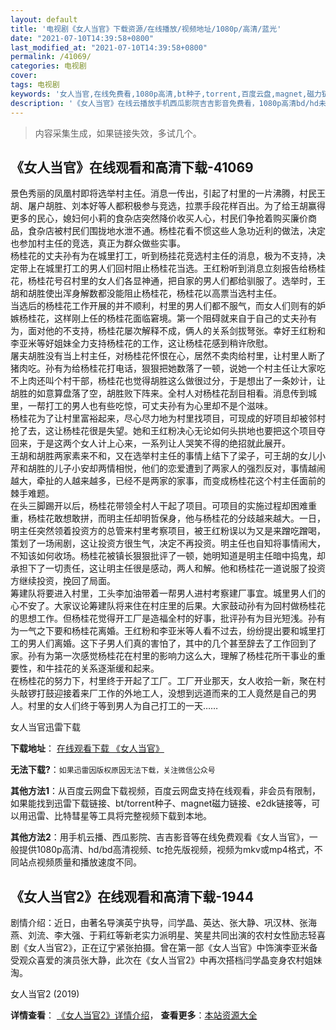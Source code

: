 ```yaml
---
layout: default
title: '电视剧《女人当官》下载资源/在线播放/视频地址/1080p/高清/蓝光'
date: "2021-07-10T14:39:58+0800"
last_modified_at: "2021-07-10T14:39:58+0800"
permalink: /41069/
categories: 电视剧
cover:
tags: 电视剧
keywords: '女人当官,在线免费看,1080p高清,bt种子,torrent,百度云盘,magnet,磁力链,迅雷下载资源'
description: '《女人当官》在线云播放手机西瓜影院吉吉影音免费看，1080p高清bd/hd未删减完整版和tc抢先枪版，mkv/mp4格式，附带bt/torrent种子、magnet/磁力链、百度云盘、网盘资源迅雷下载链接'
---
```


>内容采集生成，如果链接失效，多试几个。


## 《女人当官》在线观看和高清下载-41069

景色秀丽的凤凰村即将选举村主任。消息一传出，引起了村里的一片沸腾，村民王胡、屠户胡胜、刘本好等人都积极参与竞选，拉票手段花样百出。为了给王胡赢得更多的民心，媳妇何小莉的食杂店突然降价收买人心，村民们争抢着购买廉价商品，食杂店被村民们围拢地水泄不通。杨桂花看不惯这些人急功近利的做法，决定也参加村主任的竞选，真正为群众做些实事。<br />杨桂花的丈夫孙有为在城里打工，听到杨挂花竞选村主任的消息，极为不支持，决定带上在城里打工的男人们回村阻止杨桂花当选。王红粉听到消息立刻报告给杨桂花，杨桂花号召村里的女人们各显神通，把自家的男人们都给驯服了。选举时，王胡和胡胜使出浑身解数都没能阻止杨桂花，杨桂花以高票当选村主任。<br />当选后的杨桂花工作开展的并不顺利，村里的男人们都不服气，而女人们则有的妒嫉杨桂花，这样刚上任的杨桂花面临窘境。第一个阻碍就来自于自己的丈夫孙有为，面对他的不支持，杨桂花屡次解释不成，俩人的关系剑拔弩张。幸好王红粉和李亚米等好姐妹全力支持杨桂花的工作，这让杨桂花感到稍许欣慰。<br />屠夫胡胜没有当上村主任，对杨桂花怀恨在心，居然不卖肉给村里，让村里人断了猪肉吃。孙有为给杨桂花打电话，狠狠把她数落了一顿，说她一个村主任让大家吃不上肉还叫个村干部，杨桂花也觉得胡胜这么做很过分，于是想出了一条妙计，让胡胜的如意算盘落了空，胡胜败下阵来。全村人对杨桂花刮目相看。消息传到城里，一帮打工的男人也有些吃惊，可丈夫孙有为心里却不是个滋味。<br />杨桂花为了让村里富裕起来，尽心尽力地为村里找项目，可现成的好项目却被邻村抢了去，这让杨桂花很是失望。她和王红粉决心无论如何头拱地也要把这个项目夺回来，于是这两个女人计上心来，一系列让人哭笑不得的绝招就此展开。<br />王胡和胡胜两家素来不和，又在选举村主任的事情上结下了梁子，可王胡的女儿小芹和胡胜的儿子小安却两情相悦，他们的恋爱遭到了两家人的强烈反对，事情越闹越大，牵扯的人越来越多，已经不是两家的家事，而变成杨桂花这个村主任面前的棘手难题。<br />在头三脚踢开以后，杨桂花带领全村人干起了项目。可项目的实施过程却困难重重，杨桂花敢想敢拼，而明主任却明哲保身，他与杨桂花的分歧越来越大。一日，明主任突然领着投资方的总管来村里考察项目，被王红粉误以为又是来蹭吃蹭喝，策划了一场闹剧，这让投资方很生气，决定不再投资。明主任也自知将事情闹大，不知该如何收场。杨桂花被镇长狠狠批评了一顿，她明知道是明主任暗中捣鬼，却承担下了一切责任，这让明主任很是感动，两人和解。他和杨桂花一道说服了投资方继续投资，挽回了局面。<br />筹建队将要进入村里，工头李加油带着一帮男人进村考察建厂事宜。城里男人们的心不安了。大家议论筹建队将来住在村庄里的后果。大家鼓动孙有为回村做杨桂花的思想工作。但杨桂花觉得开工厂是造福全村的好事，批评孙有为目光短浅。孙有为一气之下要和杨桂花离婚。王红粉和李亚米等人看不过去，纷纷提出要和城里打工的男人们离婚。这下子男人们真的害怕了，其中的几个甚至辞去了工作回到了家。孙有为第一次感觉杨桂花在村里的影响力这么大，理解了杨桂花所干事业的重要性，和牛挂花的关系逐渐缓和起来。<br />在杨桂花的努力下，村里终于开起了工厂。工厂开业那天，女人收拾一新，聚在村头敲锣打鼓迎接着来厂工作的外地工人，没想到远道而来的工人竟然是自己的男人。村里的女人们终于等到男人为自己打工的一天&hellip;…


女人当官迅雷下载

**下载地址**： [在线观看下载 《女人当官》](https://www.993dy.com//vod-detail-id-11254.html) 


**无法下载?**：`如果迅雷因版权原因无法下载，关注微信公众号 `

**其他方法1**：从百度云网盘下载视频，百度云网盘支持在线观看，非会员有限制，如果能找到迅雷下载链接、bt/torrent种子、magnet磁力链接、e2dk链接等，可以用迅雷、比特彗星等工具将完整视频下载到本地。

**其他方法2**：用手机云播、西瓜影院、吉吉影音等在线免费观看《女人当官》，一般提供1080p高清、hd/bd高清视频、tc抢先版视频，视频为mkv或mp4格式，不同站点视频质量和播放速度不同。


## 《女人当官2》在线观看和高清下载-1944

剧情介绍：近日，由著名导演英宁执导，闫学晶、英达、张大静、巩汉林、张海燕、刘流、李大强、于莉红等新老实力派明星、笑星共同出演的农村女性励志轻喜剧《女人当官2》，正在辽宁紧张拍摄。曾在第一部《女人当官》中饰演李亚米备受观众喜爱的演员张大静，此次在《女人当官2》中再次搭档闫学晶变身农村姐妹淘。


女人当官2 (2019)

**详情查看**： [《女人当官2》详情介绍](/movie/1944/)， **查看更多**：[本站资源大全](/movie/t/all/)

